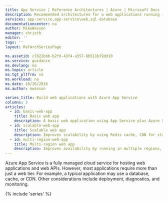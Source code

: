 ```yaml
---
title: App Service | Reference Architectures | Azure | Microsoft Docs
description: Recommended architectures for a web applications running in Microsoft Azure.
services: app-service,app-service\web,sql-database
documentationcenter: na
author: MikeWasson
manager: christb
editor: ''
tags: ''
layout: RefArchSeriesPage

ms.assetid: c7022bbb-b2fd-43f4-a557-6b511b79dd10
ms.service: guidance
ms.devlang: na
ms.topic: article
ms.tgt_pltfrm: na
ms.workload: na
ms.date: 10/26/2016
ms.author: mwasson

series_title: Build web applications with Azure App Service
columns: 3
articles:
  - id: basic-web-app
    title: Basic web app
    description: A basic web application using App Service plus Azure SQL Database.
  - id: scalable-web-app
    title: Scalable web app
    description: Improves scalability by using Redis cache, CDN for static content, and WebJobs for long-running background tasks.
  - id: multi-region-web-app
    title: Multi-region web app
    description: Improves availability by running in multiple regions, using Traffic Manager to fail over if the primary region goes down.
---
```


Azure App Service is a fully managed cloud service for hosting web applications and web APIs. However, most applications require more than just a web tier. For example, a typical application may use a database, cache, or CDN. Other considerations include deployment, diagnostics, and monitoring.

{% include 'series' %}